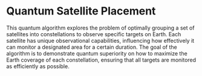 # Quantum Satellite Placement

This quantum algorithm explores the problem of optimally grouping a set of satellites into constellations to observe specific targets on Earth. Each satellite has unique observational capabilities, influencing how effectively it can monitor a designated area for a certain duration. The goal of the algorithm is to demonstrate quantum superiority on how to maximize the Earth coverage of each constellation, ensuring that all targets are monitored as efficiently as possible.
